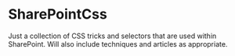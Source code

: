 # SharePointCss

Just a collection of CSS tricks and selectors that are used within SharePoint.  Will also include techniques and articles as appropriate.
